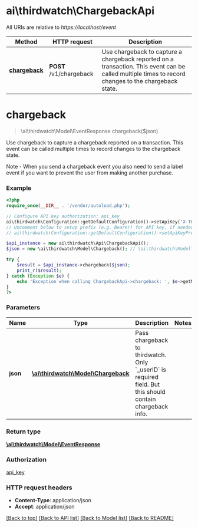 # ai\thirdwatch\ChargebackApi

All URIs are relative to *https://localhost/event*

Method | HTTP request | Description
------------- | ------------- | -------------
[**chargeback**](ChargebackApi.md#chargeback) | **POST** /v1/chargeback | Use chargeback to capture a chargeback reported on a transaction. This event can be called multiple times to record changes to the chargeback state.


# **chargeback**
> \ai\thirdwatch\Model\EventResponse chargeback($json)

Use chargeback to capture a chargeback reported on a transaction. This event can be called multiple times to record changes to the chargeback state.

Note - When you send a chargeback event you also need to send a label event if you want to prevent the user from making another purchase.

### Example
```php
<?php
require_once(__DIR__ . '/vendor/autoload.php');

// Configure API key authorization: api_key
ai\thirdwatch\Configuration::getDefaultConfiguration()->setApiKey('X-THIRDWATCH-API-KEY', 'YOUR_API_KEY');
// Uncomment below to setup prefix (e.g. Bearer) for API key, if needed
// ai\thirdwatch\Configuration::getDefaultConfiguration()->setApiKeyPrefix('X-THIRDWATCH-API-KEY', 'Bearer');

$api_instance = new ai\thirdwatch\Api\ChargebackApi();
$json = new \ai\thirdwatch\Model\Chargeback(); // \ai\thirdwatch\Model\Chargeback | Pass chargeback to thirdwatch. Only `_userID` is required field. But this should contain chargeback info.

try {
    $result = $api_instance->chargeback($json);
    print_r($result);
} catch (Exception $e) {
    echo 'Exception when calling ChargebackApi->chargeback: ', $e->getMessage(), PHP_EOL;
}
?>
```

### Parameters

Name | Type | Description  | Notes
------------- | ------------- | ------------- | -------------
 **json** | [**\ai\thirdwatch\Model\Chargeback**](../Model/Chargeback.md)| Pass chargeback to thirdwatch. Only &#x60;_userID&#x60; is required field. But this should contain chargeback info. |

### Return type

[**\ai\thirdwatch\Model\EventResponse**](../Model/EventResponse.md)

### Authorization

[api_key](../../README.md#api_key)

### HTTP request headers

 - **Content-Type**: application/json
 - **Accept**: application/json

[[Back to top]](#) [[Back to API list]](../../README.md#documentation-for-api-endpoints) [[Back to Model list]](../../README.md#documentation-for-models) [[Back to README]](../../README.md)


